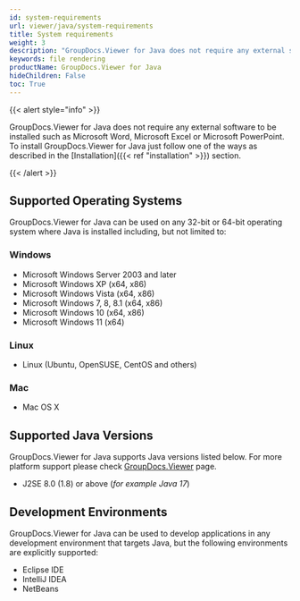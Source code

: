 ```yaml
---
id: system-requirements
url: viewer/java/system-requirements
title: System requirements
weight: 3
description: "GroupDocs.Viewer for Java does not require any external software to be installed such as Microsoft Word, Microsoft Excel or Microsoft PowerPoint for file rendering."
keywords: file rendering
productName: GroupDocs.Viewer for Java
hideChildren: False
toc: True
---
```

{{< alert style="info" >}}

GroupDocs.Viewer for Java does not require any external software to be installed such as Microsoft Word, Microsoft Excel or Microsoft PowerPoint. To install GroupDocs.Viewer for Java just follow one of the ways as described in the [Installation]({{< ref "installation" >}}) section.

{{< /alert >}}

## Supported Operating Systems

GroupDocs.Viewer for Java can be used on any 32-bit or 64-bit operating system where Java is installed including, but not limited to:

### Windows

* Microsoft Windows Server 2003 and later
* Microsoft Windows XP (x64, x86)
* Microsoft Windows Vista (x64, x86)
* Microsoft Windows 7, 8, 8.1 (x64, x86)
* Microsoft Windows 10 (x64, x86)
* Microsoft Windows 11 (x64)

### Linux

* Linux (Ubuntu, OpenSUSE, CentOS and others)

### Mac

* Mac OS X

## Supported Java Versions

GroupDocs.Viewer for Java supports Java versions listed below. For more platform support please check [GroupDocs.Viewer](https://products.groupdocs.com/viewer) page.

* J2SE 8.0 (1.8) or above (*for example Java 17*)

## Development Environments

GroupDocs.Viewer for Java can be used to develop applications in any development environment that targets Java, but the following environments are explicitly supported:

* Eclipse IDE
* IntelliJ IDEA
* NetBeans

